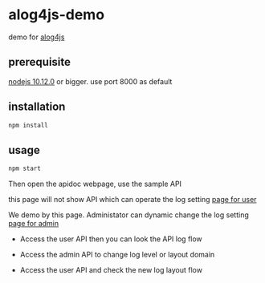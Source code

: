 # alog4js-demo
demo for [alog4js](https://github.com/alanbright/alog4js)

## prerequisite
[nodejs 10.12.0](https://nodejs.org/dist/v10.12.0/) or bigger.
use port 8000 as default

## installation

```bash
npm install
```

## usage

```bash
npm start
```

Then open the apidoc webpage, use the sample API

this page will not show API which can operate the log setting
[page for user](http://127.0.0.1:8000/doc/)

We demo by this page. Administator can dynamic change the log setting
[page for admin](http://127.0.0.1:8000/alldoc/)

* Access the user API then you can look the API log flow

* Access the admin API to change log level or layout domain

* Access the user API and check the new log layout flow
